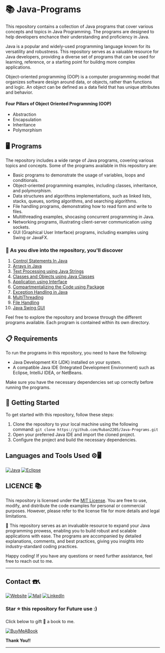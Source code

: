 # 📚 Java-Programs

This repository contains a collection of Java programs that cover various concepts and topics in Java Programming. The programs are designed to help developers enchance their understanding and proficiency in Java. 

Java is a popular and widely-used programming language known for its versatility and robustness. This repository serves as a valuable resource for Java developers, providing a diverse set of programs that can be used for learning, reference, or a starting point for buildng more complex applications. 

Object-oriented programming (OOP) is a computer programming model that organizes software design around data, or objects, rather than functions and logic. An object can be defined as a data field that has unique attributes and behavior.

#### Four Pillars of Object Oriented Programming (OOP)

- Abstraction 
- Encapsulation
- Inheritance 
- Polymorphism

## 🖥️ Programs

The repository includes a wide range of Java programs, covering various topics and concepts. Some of the programs available in this repository are: 

- Basic programs to demonstrate the usage of variables, loops and conditionals. 
- Object-oriented programming examples, including classes, inheritance, and polymorphism. 
- Data structures and algorithms implementations, such as linked lists, stacks, queues, sorting algorithms, and searching algorithms. 
- File handling programs, demonstrating how to read form and write to files. 
- Multithreading examples, shocasing concurrent programming in Java. 
- Networking programs, illustrating client-server communication using sockets. 
- GUI (Graphical User Interface) programs, including examples using Swing or JavaFX. 

### 🎯 As you dive into the repository, you'll discover

1. [Control Statements In Java](/1-Control-Statements-in-Java)
2. [Arrays in Java](/2-Arrays-in-java)
3. [Text Processing using Java Strings](/3-Text-processing-using-java-strings)
4. [Classes and Objects using Java Classes](/4-Classes-and-Objects-in-Java)
5. [Application using Interface](/5-Application-using-Interface)
6. [Compartmentalizing the Code using Package](/6-Compartmentalizing-the-Code-using-package)
7. [Exception Handling in Java](/7-Exception-handling-in-Java)
8. [MultiThreading](/8-MultiThreading)
9. [File Handling](/9-FileHandling)
10. [Java Swing GUI](/10-JavaSwingGUI)

Feel free to explore the repository and browse through the different programs available. Each program is contained within its own directory. 

## 📋 Requirements

To run the programs in this repository, you need to have the following: 

- Java Development Kit (JDK) installed on your system. 
- A compatible Java IDE (Integrated Development Environment) such as Eclipse, IntelliJ IDEA, or NetBeans. 

Make sure you have the necessary dependencies set up correctly before running the programs. 

## 🚀 Getting Started 

To get started with this repository, follow these steps: 

1. Clone the repository to your local machine using the following command: 
```git clone https://github.com/Ruban2205/Java-Programs.git```
2. Open your preferred Java IDE and import the cloned project. 
3. Configure the project and build the necessary dependencies. 


## Languages and Tools Used ⚙️🖥️

[![Java](https://img.shields.io/badge/Java-ED8B00?style=for-the-badge&logo=java&logoColor=white)](https://github.com/Ruban2205/Java-Programs)
[![Eclipse](https://img.shields.io/badge/Eclipse-2C2255?style=for-the-badge&logo=eclipse&logoColor=white)](https://github.com/Ruban2205/Java-Programs)


## LICENCE 📚

This repository is licensed under the [MIT License](/LICENSE). You are free to use, modify, and distribute the code examples for personal or commercial purposes. However, please refer to the license file for more details and legal limitations.

🚀 This repository serves as an invaluable resource to expand your Java programming prowess, enabling you to build robust and scalable applications with ease. The programs are accompanied by detailed explanations, comments, and best practices, giving you insights into industry-standard coding practices.

Happy coding! If you have any questions or need further assistance, feel free to reach out to me.

<hr/>

## Contact ☎️📞

[![Website](https://img.shields.io/badge/website-000000?style=for-the-badge&logo=About.me&logoColor=white)](https://rubangino.in/)
[![Mail](https://img.shields.io/badge/Email-D14836?style=for-the-badge&logo=gmail&logoColor=white)](mailto:info@rubangino.in)
[![LinkedIn](https://img.shields.io/badge/LinkedIn-0077B5?style=for-the-badge&logo=linkedin&logoColor=white)](https://www.linkedin.com/in/ruban-gino-singh/)

### Star ⭐ this repository for Future use :)

Click below to gift 🎁 a book to me.

[![BuyMeABook](https://img.shields.io/badge/Buy%20Me%20a%20Book-ffdd00?style=for-the-badge&logo=buy-me-a-book&logoColor=black)
](https://bit.ly/3M5jxLd)

**Thank You!!**

<hr/>
